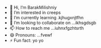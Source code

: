 - 👋 Hi, I’m BarakMilishniy
- 👀 I’m interested in creeps
- 🌱 I’m currently learning .kjhugxnjtfhn
- 💞️ I’m looking to collaborate on ...ikhsgdsgb
- 📫 How to reach me ...iuhnxfgzhtsrth
- 😄 Pronouns: ...fvewf
- ⚡ Fun fact: yo yo 
<!--
BarakMilishniy/BarakMilishniy is a ✨ special ✨ repository because its `README.md` (this file) appears on your GitHub profile.
You can click the Preview link to take a look at your changes.
--

